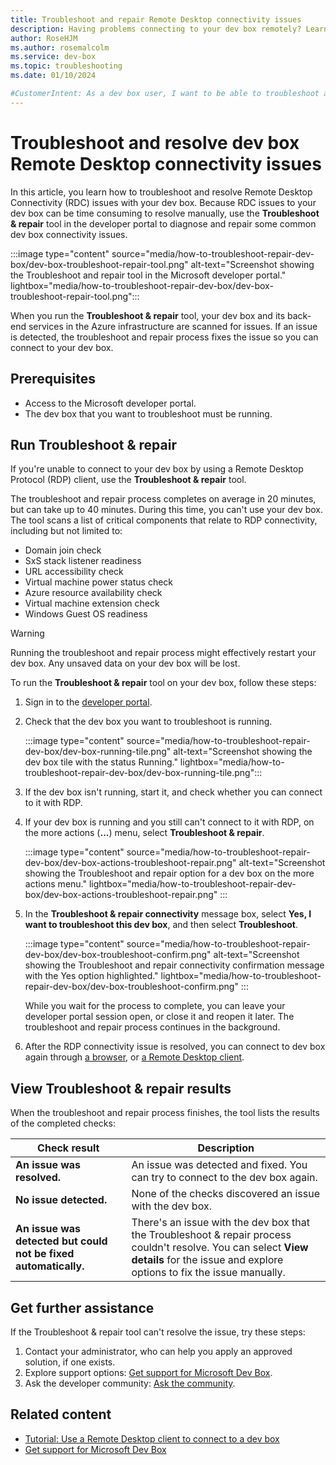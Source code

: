 ```yaml
---
title: Troubleshoot and repair Remote Desktop connectivity issues 
description: Having problems connecting to your dev box remotely? Learn how to troubleshoot and resolve connectivity issues to your dev box with developer portal tools. 
author: RoseHJM 
ms.author: rosemalcolm 
ms.service: dev-box 
ms.topic: troubleshooting 
ms.date: 01/10/2024

#CustomerIntent: As a dev box user, I want to be able to troubleshoot and repair connectivity issues with my dev box so that I don't lose development time.
---
```


# Troubleshoot and resolve dev box Remote Desktop connectivity issues 

In this article, you learn how to troubleshoot and resolve Remote Desktop Connectivity (RDC) issues with your dev box. Because RDC issues to your dev box can be time consuming to resolve manually, use the **Troubleshoot & repair** tool in the developer portal to diagnose and repair some common dev box connectivity issues.

:::image type="content" source="media/how-to-troubleshoot-repair-dev-box/dev-box-troubleshoot-repair-tool.png" alt-text="Screenshot showing the Troubleshoot and repair tool in the Microsoft developer portal." lightbox="media/how-to-troubleshoot-repair-dev-box/dev-box-troubleshoot-repair-tool.png":::

When you run the **Troubleshoot & repair** tool, your dev box and its back-end services in the Azure infrastructure are scanned for issues. If an issue is detected, the troubleshoot and repair process fixes the issue so you can connect to your dev box.

## Prerequisites

- Access to the Microsoft developer portal.
- The dev box that you want to troubleshoot must be running.

## Run Troubleshoot & repair

If you're unable to connect to your dev box by using a Remote Desktop Protocol (RDP) client, use the **Troubleshoot & repair** tool. 

The troubleshoot and repair process completes on average in 20 minutes, but can take up to 40 minutes. During this time, you can't use your dev box. The tool scans a list of critical components that relate to RDP connectivity, including but not limited to:
- Domain join check
- SxS stack listener readiness
- URL accessibility check
- Virtual machine power status check
- Azure resource availability check
- Virtual machine extension check
- Windows Guest OS readiness

> [!WARNING]
> Running the troubleshoot and repair process might effectively restart your dev box. Any unsaved data on your dev box will be lost. 

To run the **Troubleshoot & repair** tool on your dev box, follow these steps:

1. Sign in to the [developer portal](https://aka.ms/devbox-portal).

1. Check that the dev box you want to troubleshoot is running.
 
   :::image type="content" source="media/how-to-troubleshoot-repair-dev-box/dev-box-running-tile.png" alt-text="Screenshot showing the dev box tile with the status Running." lightbox="media/how-to-troubleshoot-repair-dev-box/dev-box-running-tile.png"::: 

1. If the dev box isn't running, start it, and check whether you can connect to it with RDP.

1. If your dev box is running and you still can't connect to it with RDP, on the more actions (**...**) menu, select **Troubleshoot & repair**.

   :::image type="content" source="media/how-to-troubleshoot-repair-dev-box/dev-box-actions-troubleshoot-repair.png" alt-text="Screenshot showing the Troubleshoot and repair option for a dev box on the more actions menu." lightbox="media/how-to-troubleshoot-repair-dev-box/dev-box-actions-troubleshoot-repair.png" :::

1. In the **Troubleshoot & repair connectivity** message box, select **Yes, I want to troubleshoot this dev box**, and then select **Troubleshoot**.

   :::image type="content" source="media/how-to-troubleshoot-repair-dev-box/dev-box-troubleshoot-confirm.png" alt-text="Screenshot showing the Troubleshoot and repair connectivity confirmation message with the Yes option highlighted." lightbox="media/how-to-troubleshoot-repair-dev-box/dev-box-troubleshoot-confirm.png" ::: 

   While you wait for the process to complete, you can leave your developer portal session open, or close it and reopen it later. The troubleshoot and repair process continues in the background.

1. After the RDP connectivity issue is resolved, you can connect to dev box again through [a browser](quickstart-create-dev-box.md#connect-to-a-dev-box), or [a Remote Desktop client](/azure/dev-box/tutorial-connect-to-dev-box-with-remote-desktop-app?tabs=windows).

## View Troubleshoot & repair results

When the troubleshoot and repair process finishes, the tool lists the results of the completed checks:

| Check result | Description |
|---|---|
| **An issue was resolved.** | An issue was detected and fixed. You can try to connect to the dev box again. |
| **No issue detected.** | None of the checks discovered an issue with the dev box. |
| **An issue was detected but could not be fixed automatically.** | There's an issue with the dev box that the Troubleshoot & repair process couldn't resolve. You can select **View details** for the issue and explore options to fix the issue manually. |
 
## Get further assistance

If the Troubleshoot & repair tool can't resolve the issue, try these steps:

1. Contact your administrator, who can help you apply an approved solution, if one exists.
1. Explore support options: [Get support for Microsoft Dev Box](how-to-get-help.md).
1. Ask the developer community: [Ask the community](https://developercommunity.microsoft.com/devbox).

## Related content

- [Tutorial: Use a Remote Desktop client to connect to a dev box](tutorial-connect-to-dev-box-with-remote-desktop-app.md)
- [Get support for Microsoft Dev Box](how-to-get-help.md)